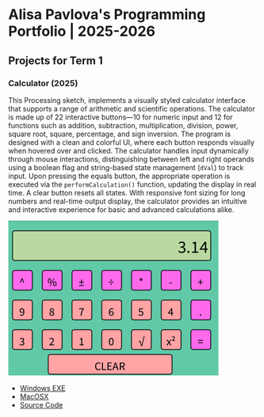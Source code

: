 # Alisa Pavlova's Programming Portfolio | 2025-2026

## Projects for Term 1

### Calculator (2025)

This Processing sketch, implements a visually styled calculator interface that supports a range of arithmetic and scientific operations. The calculator is made up of 22 interactive buttons—10 for numeric input and 12 for functions such as addition, subtraction, multiplication, division, power, square root, square, percentage, and sign inversion. The program is designed with a clean and colorful UI, where each button responds visually when hovered over and clicked. The calculator handles input dynamically through mouse interactions, distinguishing between left and right operands using a boolean flag and string-based state management (`dVal`) to track input. Upon pressing the equals button, the appropriate operation is executed via the `performCalculation()` function, updating the display in real time. A clear button resets all states. With responsive font sizing for long numbers and real-time output display, the calculator provides an intuitive and interactive experience for basic and advanced calculations alike.


![Running Calculator](https://github.com/alisapa8/portfolio/blob/main/images/Calc1.png?raw=true)

* [Windows EXE](https://github.com/alisapa8/portfolio/blob/main/src/Calculator/windows-amd64.zip)
* [MacOSX](https://github.com/alisapa8/portfolio/blob/main/src/macos-aarch64.zip)
* [Source Code](https://github.com/alisapa8/portfolio/tree/main/src/Calculator)
